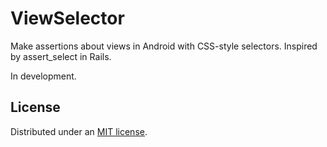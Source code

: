 ViewSelector
===========

Make assertions about views in Android with CSS-style selectors. Inspired by
assert_select in Rails.

In development.


## License

Distributed under an [MIT license](https://github.com/nikhaldi/android-view-selector/blob/master/LICENSE.md).
